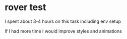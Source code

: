 # rover test

I spent about 3-4 hours on this task including env setup

If I had more time I would improve styles and animations
